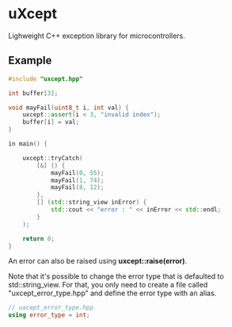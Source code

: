 # uXcept

Lighweight C++ exception library for microcontrollers.

## Example

```cpp
#include "uxcept.hpp"

int buffer[3];

void mayFail(uint8_t i, int val) {
    uxcept::assert(i < 3, "invalid index");
    buffer[i] = val;
}

in main() {

    uxcept::tryCatch(
        [&] () {
            mayFail(0, 55);
            mayFail(1, 74);
            mayFail(8, 12);
        },
        [] (std::string_view inError) {
            std::cout << "error : " << inError << std::endl;
        }
    );

    return 0;
}
```

An error can also be raised using **uxcept::raise(error)**.

Note that it's possible to change the error type that is defaulted to std::string_view. For that, you only need to create a file called "uxcept_error_type.hpp" and define the error type with an alias.

```cpp
// uxcept_error_type.hpp
using error_type = int;
```
